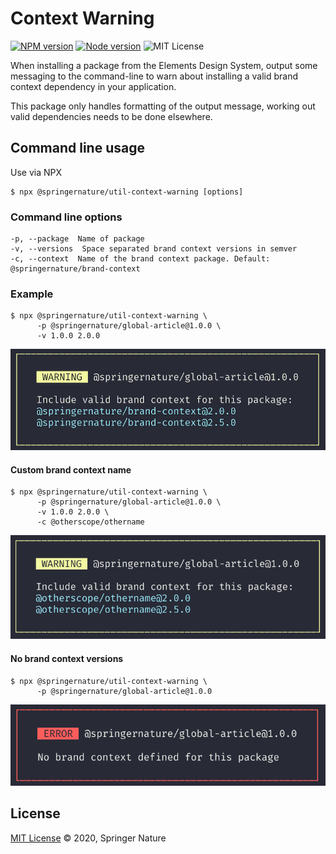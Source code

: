 # Context Warning

[![NPM version][badge-npm]][info-npm]
[![Node version][badge-node]][info-node]
![MIT License][badge-license]

When installing a package from the Elements Design System, output some messaging to the command-line to warn about installing a valid brand context dependency in your application.

This package only handles formatting of the output message, working out valid dependencies needs to be done elsewhere.

## Command line usage

Use via NPX

```
$ npx @springernature/util-context-warning [options]
```

### Command line options

```
-p, --package  Name of package
-v, --versions  Space separated brand context versions in semver
-c, --context  Name of the brand context package. Default: @springernature/brand-context
```

### Example

```
$ npx @springernature/util-context-warning \
      -p @springernature/global-article@1.0.0 \
	  -v 1.0.0 2.0.0
```

![example output](https://raw.githubusercontent.com/springernature/frontend-toolkit-utilities/master/packages/util-context-warning/img/cli-standard.png)

#### Custom brand context name

```
$ npx @springernature/util-context-warning \
      -p @springernature/global-article@1.0.0 \
	  -v 1.0.0 2.0.0 \
	  -c @otherscope/othername
```

![example output](https://raw.githubusercontent.com/springernature/frontend-toolkit-utilities/master/packages/util-context-warning/img/cli-name.png)

#### No brand context versions

```
$ npx @springernature/util-context-warning \
      -p @springernature/global-article@1.0.0
```

![example output](https://raw.githubusercontent.com/springernature/frontend-toolkit-utilities/master/packages/util-context-warning/img/cli-error.png)

## License

[MIT License][info-license] &copy; 2020, Springer Nature

[info-npm]: https://www.npmjs.com/package/@springernature/util-context-warning
[badge-npm]: https://img.shields.io/npm/v/@springernature/util-context-warning.svg
[info-license]: https://github.com/springernature/frontend-toolkit-utilities/blob/master/LICENCE
[badge-license]: https://img.shields.io/badge/license-MIT-blue.svg
[badge-node]: https://img.shields.io/badge/node->=8-brightgreen.svg
[info-node]: package.json
